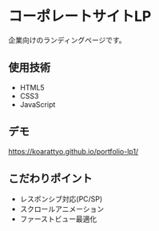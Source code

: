 # コーポレートサイトLP

企業向けのランディングページです。

## 使用技術
- HTML5
- CSS3
- JavaScript

## デモ
https://koarattyo.github.io/portfolio-lp1/

## こだわりポイント
- レスポンシブ対応(PC/SP)
- スクロールアニメーション
- ファーストビュー最適化